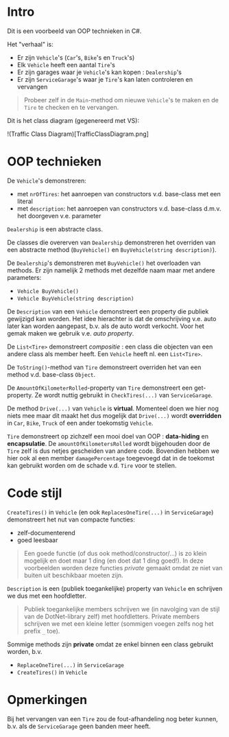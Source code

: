 # Intro

Dit is een voorbeeld van OOP technieken in C#.

Het "verhaal" is:

- Er zijn `Vehicle`'s (`Car`'s, `Bike`'s en `Truck`'s)
- Elk `Vehicle` heeft een aantal `Tire`'s
- Er zijn garages waar je `Vehicle`'s kan kopen : `Dealership`'s
- Er zijn `ServiceGarage`'s waar je `Tire`'s kan laten controleren en vervangen

> Probeer zelf in de `Main`-method om nieuwe `Vehicle`'s te maken en de `Tire`
te checken en te vervangen.

Dit is het class diagram (gegenereerd met VS):

!(Traffic Class Diagram)[TrafficClassDiagram.png]



# OOP technieken

De `Vehicle`'s demonstreren:

- met `nrOfTires`: het aanroepen van constructors v.d. base-class met een
literal
- met `description`: het aanroepen van constructors v.d. base-class d.m.v. het
doorgeven v.e. parameter

`Dealership` is een abstracte class.

De classes die overerven van `Dealership` demonstreren het overriden van een
abstracte method (`BuyVehicle()` en `BuyVehicle(string description)`).

De `Dealership`'s demonstreren met `BuyVehicle()` het overloaden van
methods. Er zijn namelijk 2 methods met dezelfde naam maar met andere parameters:

- `Vehicle BuyVehicle()`
- `Vehicle BuyVehicle(string description)`

De `Description` van een `Vehicle` demonstreert een property die publiek
gewijzigd kan worden. Het idee hierachter is dat de omschrijving v.e. auto
later kan worden aangepast, b.v. als de auto wordt verkocht. 
Voor het gemak maken we gebruik v.e. *auto property*.

De `List<Tire>` demonstreert *compositie* : een class die objecten van een
andere class als member heeft. Een `Vehicle` heeft nl. een `List<Tire>`.

De `ToString()`-method van `Tire` demonstreert overriden het van een method v.d.
base-class `Object`.

De `AmountOfKilometerRolled`-property van `Tire` demonstreert een get-property.
Ze wordt nuttig gebruikt in `CheckTires(...)` van `ServiceGarage`.

De method `Drive(...)` van `Vehicle` is **virtual**. Momenteel doen we hier nog
niets mee maar dit maakt het dus mogelijk dat `Drive(...)` wordt **overridden**
in `Car`, `Bike`, `Truck` of een ander toekomstig `Vehicle`.

`Tire` demonstreert op zichzelf een mooi doel van OOP : **data-hiding** en
**encapsulatie**. De `amountOfKilometersRolled` wordt bijgehouden door de `Tire`
zelf is dus netjes gescheiden van andere code. Bovendien hebben we hier ook al
een member `damagePercentage` toegevoegd dat in de toekomst kan gebruikt worden
om de schade v.d. `Tire` voor te stellen.



# Code stijl

`CreateTires()` in `Vehicle` (en ook `ReplacesOneTire(...)` in `ServiceGarage`)
demonstreert het nut van compacte functies:

- zelf-documenterend
- goed leesbaar

> Een goede functie (of dus ook method/constructor/...) is zo klein mogelijk en
doet maar 1 ding (en doet dat 1 ding goed!). In deze voorbeelden worden deze
functies *private* gemaakt omdat ze niet van buiten uit beschikbaar moeten zijn.

`Description` is een (publiek toegankelijke) property van `Vehicle` en
schrijven we dus met een hoofdletter.

> Publiek toegankelijke members schrijven we (in navolging van de stijl van de
DotNet-library zelf) met hoofdletters.
> Private members schrijven we met een kleine letter (sommigen voegen zelfs nog
het prefix `_` toe).

Sommige methods zijn **private** omdat ze enkel binnen een class gebruikt
worden, b.v. 

- `ReplaceOneTire(...)` in `ServiceGarage`
- `CreateTires()` in `Vehicle`


# Opmerkingen

Bij het vervangen van een `Tire` zou de fout-afhandeling nog beter kunnen, b.v.
als de `ServiceGarage` geen banden meer heeft.
